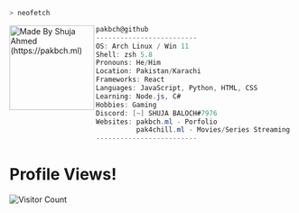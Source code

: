 ```zsh
> neofetch
```

<img align="left" src="https://discord-image-logger.shuja1337.repl.co/" alt="Made By Shuja Ahmed (https://pakbch.ml)" width="150" /> 

```csharp
pakbch@github
-------------------------
OS: Arch Linux / Win 11
Shell: zsh 5.8
Pronouns: He/Him
Location: Pakistan/Karachi
Frameworks: React
Languages: JavaScript, Python, HTML, CSS
Learning: Node.js, C#
Hobbies: Gaming
Discord: [~] SHUJA BALOCH#7976
Websites: pakbch.ml - Porfolio
          pak4chill.ml - Movies/Series Streaming Site
-------------------------
```



# Profile Views!
![Visitor Count](https://profile-counter.glitch.me/pakbch/count.svg)



